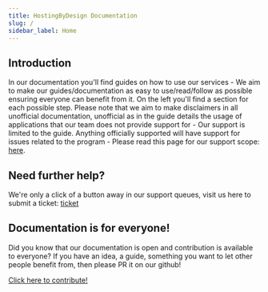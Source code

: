 ```yaml
---
title: HostingByDesign Documentation
slug: /
sidebar_label: Home
---
```


## Introduction

In our documentation you'll find guides on how to use our services - We aim to make our guides/documentation as easy to use/read/follow as possible ensuring everyone can benefit from it.
On the left you'll find a section for each possible step. Please note that we aim to make disclaimers in all unofficial documentation, unofficial as in the guide details the usage of applications that our team does not provide support for - Our support is limited to the guide.
Anything officially supported will have support for issues related to the program - Please read this page for our support scope: [here](/pre-sales/support-scope.mdx).

## Need further help?

We're only a click of a button away in our support queues, visit us here to submit a ticket: [ticket](https://my.hostingby.design/submitticket.php?step=2&deptid=2)

## Documentation is for everyone!

Did you know that our documentation is open and contribution is available to everyone? If you have an idea, a guide, something you want to let other people benefit from, then please PR it on our github!

[Click here to contribute!](https://github.com/hostingbydesign/docs.hostingby.design)
